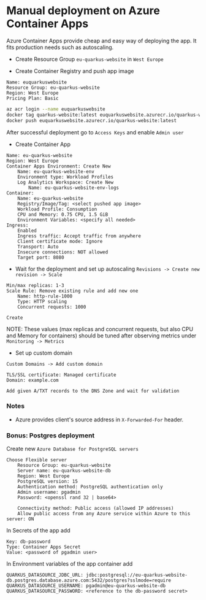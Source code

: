 # Manual deployment on Azure Container Apps

Azure Container Apps provide cheap and easy way of deploying the app. It fits production needs such as autoscaling.

- Create Resource Group `eu-quarkus-website` in `West Europe`

- Create Container Registry and push app image

```
Name: euquarkuswebsite
Resource Group: eu-quarkus-website
Region: West Europe
Pricing Plan: Basic
```

```sh
az acr login --name euquarkuswebsite
docker tag quarkus-website:latest euquarkuswebsite.azurecr.io/quarkus-website:latest
docker push euquarkuswebsite.azurecr.io/quarkus-website:latest
```

After successful deployment go to `Access Keys` and enable `Admin user`

- Create Container App

```
Name: eu-quarkus-website
Region: West Europe
Container Apps Environment: Create New
    Name: eu-quarkus-website-env
    Environment type: Workload Profiles
    Log Analytics Workspace: Create New
        Name: eu-quarkus-website-env-logs
Container:
    Name: eu-quarkus-website
    Registry/Image/Tag: <select pushed app image>
    Workload Profile: Consumption
    CPU and Memory: 0.75 CPU, 1.5 GiB
    Environment Variables: <specify all needed>
Ingress:
    Enabled
    Ingress traffic: Accept traffic from anywhere
    Client certificate mode: Ignore
    Transport: Auto
    Insecure connections: NOT allowed
    Target port: 8080
```

- Wait for the deployment and set up autoscaling `Revisions -> Create new revision -> Scale`

```
Min/max replicas: 1-3
Scale Rule: Remove existing rule and add new one
    Name: http-rule-1000
    Type: HTTP scaling
    Concurrent requests: 1000

Create
```

NOTE: These values (max replicas and concurrent requests, but also CPU and Memory for containers) 
should be tuned after observing metrics under `Monitoring -> Metrics`

- Set up custom domain

```
Custom Domains -> Add custom domain

TLS/SSL certificate: Managed certificate
Domain: example.com

Add given A/TXT records to the DNS Zone and wait for validation
```

### Notes

- Azure provides client's source address in `X-Forwarded-For` header.

### Bonus: Postgres deployment

Create new `Azure Database for PostgreSQL servers`

```
Choose Flexible server
    Resource Group: eu-quarkus-website
    Server name: eu-quarkus-website-db
    Region: West Europe
    PostgreSQL version: 15
    Authentication method: PostgreSQL authentication only
    Admin username: pgadmin
    Password: <openssl rand 32 | base64>
    
    Connectivity method: Public access (allowed IP addresses)
    Allow public access from any Azure service within Azure to this server: ON
```

In Secrets of the app add

```
Key: db-password
Type: Container Apps Secret
Value: <password of pgadmin user>
```

In Environment variables of the app container add

```
QUARKUS_DATASOURCE_JDBC_URL: jdbc:postgresql://eu-quarkus-website-db.postgres.database.azure.com:5432/postgres?sslmode=require
QUARKUS_DATASOURCE_USERNAME: pgadmin@eu-quarkus-website-db
QUARKUS_DATASOURCE_PASSWORD: <reference to the db-password secret>
```
